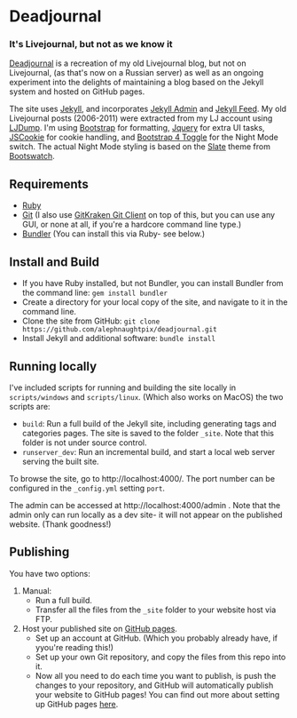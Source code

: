 # Deadjournal
### It's Livejournal, but not as we know it

[Deadjournal](https://alephnaughtpix.github.io/deadjournal/) is a recreation of my old Livejournal blog, but not on 
Livejournal, (as that's now on a Russian server) as well as an ongoing experiment into the delights of maintaining a blog based 
on the Jekyll system and hosted on GitHub pages.

The site uses [Jekyll](https://github.com/jekyll), and incorporates 
[Jekyll Admin](https://github.com/jekyll/jekyll-admin) and [Jekyll Feed](https://github.com/jekyll/jekyll-feed). 
My old Livejournal posts (2006-2011) were extracted from my LJ account using 
[LJDump](https://hewgill.com/ljdump/). I'm using [Bootstrap](https://getbootstrap.com/) for formatting, 
[Jquery](https://jquery.com/) for extra UI tasks, [JSCookie](https://github.com/js-cookie/js-cookie) for cookie handling, 
and [Bootstrap 4 Toggle](https://gitbrent.github.io/bootstrap4-toggle/) for the Night Mode switch. The actual Night Mode 
styling is based on the [Slate](https://bootswatch.com/slate/) theme from [Bootswatch](https://bootswatch.com/).

## Requirements
* [Ruby](https://www.ruby-lang.org/en/)
* [Git](https://git-scm.com/) (I also use [GitKraken Git Client](https://www.gitkraken.com/) on top of this, but you can use any GUI, or none at all, if you're a hardcore command line type.)
* [Bundler](https://bundler.io/) (You can install this via Ruby- see below.)

## Install and Build
* If you have Ruby installed, but not Bundler, you can install Bundler from the command line:
  ```gem install bundler```
* Create a directory for your local copy of the site, and navigate to it in the command line.
* Clone the site from GitHub:
  ```git clone https://github.com/alephnaughtpix/deadjournal.git```
* Install Jekyll and additional software:
  ```bundle install```

## Running locally
I've included scripts for running and building the site locally in `scripts/windows` and `scripts/linux`. (Which also works on MacOS) the two scripts are:
* `build`: Run a full build of the Jekyll site, including generating tags and categories pages. The site is saved to the folder `_site`. Note that this folder is not under source control.
* `runserver_dev`: Run an incremental build, and start a local web server serving the built site. 

To browse the site, go to http://localhost:4000/. The port number can be configured in the `_config.yml` setting `port`. 

The admin can be accessed at http://localhost:4000/admin . Note that the admin only can run locally as a dev site- it will not appear on the published website. (Thank goodness!)

## Publishing
You have two options:
1. Manual:
   * Run a full build.
   * Transfer all the files from the `_site` folder to your website host via FTP.
2. Host your published site on [GitHub pages](https://pages.github.com/). 
   * Set up an account at GitHub. (Which you probably already have, if yyou're reading this!)
   * Set up your own Git repository, and copy the files from this repo into it.
   * Now all you need to do each time you want to publish, is push the changes to your repository, and GitHub will automatically publish your website to GitHub pages! You can find out more about setting up GitHub pages [here](https://pages.github.com/).
